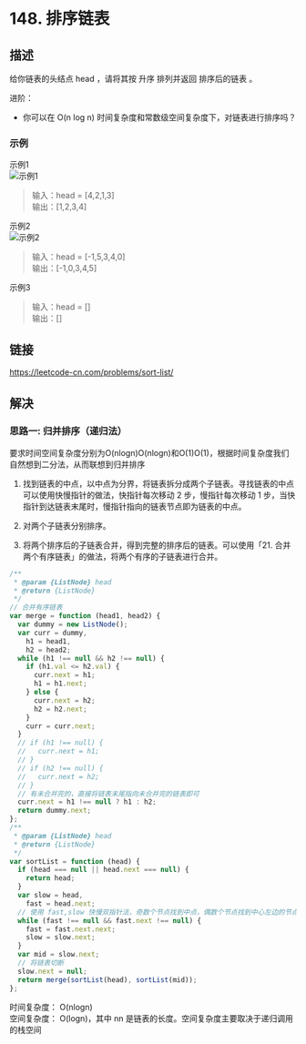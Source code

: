 # 148. 排序链表
## 描述
给你链表的头结点 head ，请将其按 升序 排列并返回 排序后的链表 。   

进阶：   

- 你可以在 O(n log n) 时间复杂度和常数级空间复杂度下，对链表进行排序吗？

### 示例
示例1   
![示例1](https://assets.leetcode.com/uploads/2020/09/14/sort_list_1.jpg)
> 输入：head = [4,2,1,3]   
> 输出：[1,2,3,4]   

示例2   
![示例2](https://assets.leetcode.com/uploads/2020/09/14/sort_list_2.jpg)   
> 输入：head = [-1,5,3,4,0]              
> 输出：[-1,0,3,4,5]   

示例3      
> 输入：head = []      
> 输出：[]   


## 链接
https://leetcode-cn.com/problems/sort-list/        

## 解决
### 思路一: 归并排序（递归法）
要求时间空间复杂度分别为O(nlogn)O(nlogn)和O(1)O(1)，根据时间复杂度我们自然想到二分法，从而联想到归并排序   
1. 找到链表的中点，以中点为分界，将链表拆分成两个子链表。寻找链表的中点可以使用快慢指针的做法，快指针每次移动 2 步，慢指针每次移动 1 步，当快指针到达链表末尾时，慢指针指向的链表节点即为链表的中点。

2. 对两个子链表分别排序。

3. 将两个排序后的子链表合并，得到完整的排序后的链表。可以使用「21. 合并两个有序链表」的做法，将两个有序的子链表进行合并。
     
```javascript
/**
 * @param {ListNode} head
 * @return {ListNode}
 */
// 合并有序链表
var merge = function (head1, head2) {
  var dummy = new ListNode();
  var curr = dummy,
    h1 = head1,
    h2 = head2;
  while (h1 !== null && h2 !== null) {
    if (h1.val <= h2.val) {
      curr.next = h1;
      h1 = h1.next;
    } else {
      curr.next = h2;
      h2 = h2.next;
    }
    curr = curr.next;
  }
  // if (h1 !== null) {
  //   curr.next = h1;
  // }
  // if (h2 !== null) {
  //   curr.next = h2;
  // }
  // 有未合并完的，直接将链表末尾指向未合并完的链表即可
  curr.next = h1 !== null ? h1 : h2;
  return dummy.next;
};
/**
 * @param {ListNode} head
 * @return {ListNode}
 */
var sortList = function (head) {
  if (head === null || head.next === null) {
    return head;
  }
  var slow = head,
    fast = head.next;
  // 使用 fast,slow 快慢双指针法，奇数个节点找到中点，偶数个节点找到中心左边的节点
  while (fast !== null && fast.next !== null) {
    fast = fast.next.next;
    slow = slow.next;
  }
  var mid = slow.next;
  // 将链表切断
  slow.next = null;
  return merge(sortList(head), sortList(mid));
};
```
时间复杂度： O(nlogn)     
空间复杂度： O(logn)，其中 nn 是链表的长度。空间复杂度主要取决于递归调用的栈空间      